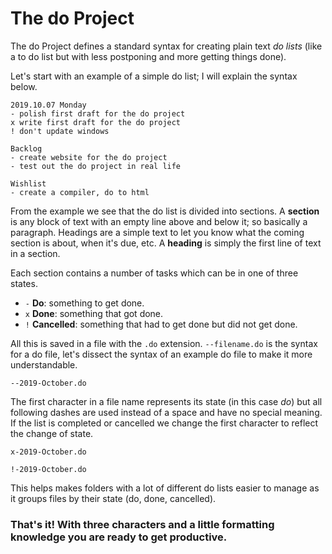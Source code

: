 # The do Project

The do Project defines a standard syntax for creating plain text *do lists* (like a to do list but with less postponing and more getting things done). 

Let's start with an example of a simple do list; I will explain the syntax below.
```
2019.10.07 Monday
- polish first draft for the do project
x write first draft for the do project
! don't update windows

Backlog
- create website for the do project
- test out the do project in real life

Wishlist
- create a compiler, do to html
```
From the example we see that the do list is divided into sections. A **section** is any block of text with an empty line above and below it; so basically a paragraph. Headings are a simple text to let you know what the coming section is about, when it's due, etc. A **heading** is simply the first line of text in a section.

Each section contains a number of tasks which can be in one of three states.
- `-` **Do**: something to get done.  
- `x` **Done**: something that got done.  
- `!` **Cancelled**: something that had to get done but did not get done.

All this is saved in a file with the `.do` extension. `--filename.do` is the syntax for a do file, let's dissect the syntax of an example do file to make it more understandable.
```
--2019-October.do
```
The first character in a file name represents its state (in this case *do*) but all following dashes are used instead of a space and have no special meaning. If the list is completed or cancelled we change the first character to reflect the change of state.
```
x-2019-October.do
```
```
!-2019-October.do
```
This helps makes folders with a lot of different do lists easier to manage as it groups files by their state (do, done, cancelled).


### That's it! With three characters and a little formatting knowledge you are ready to get productive.
